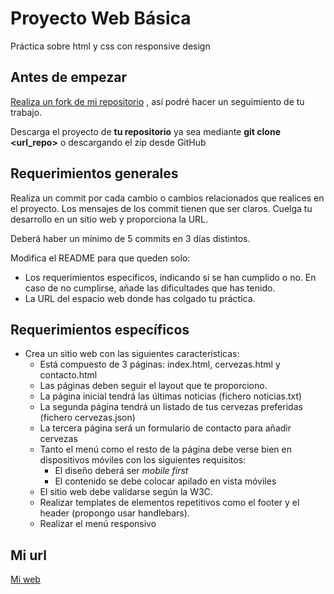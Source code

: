 # Proyecto Web Básica
Práctica sobre html y css con responsive design

## Antes de empezar
[Realiza un fork de mi repositorio](https://github.com/juanda99/proyecto_web_basica/) , así podré hacer un seguimiento de tu trabajo. 

Descarga el proyecto de **tu repositorio** ya sea mediante **git clone <url_repo>** o descargando el zip desde GitHub

## Requerimientos generales
Realiza un commit por cada cambio o cambios relacionados que realices en el proyecto. Los mensajes de los commit tienen que ser claros. Cuelga tu desarrollo en un sitio web y proporciona la URL.

Deberá haber un mínimo de 5 commits en 3 días distintos.

Modifica el README para que queden solo:

- Los requerimientos específicos, indicando si se han cumplido o no. En caso de no cumplirse, añade las dificultades que has tenido.
- La URL del espacio web donde has colgado tu práctica.

## Requerimientos específicos
- Crea un sitio web con las siguientes características:
    - Está compuesto de 3 páginas: index.html, cervezas.html y contacto.html
    - Las páginas deben seguir el layout que te proporciono.
    - La página inicial tendrá las últimas noticias (fichero noticias.txt)
    - La segunda página tendrá un listado de tus cervezas preferidas (fichero cervezas.json)
    - La tercera página será un formulario de contacto para añadir cervezas
    - Tanto el menú como el resto de la página debe verse bien en dispositivos móviles con los siguientes requisitos:
        - El diseño deberá ser *mobile first*
        - El contenido se debe colocar apilado en vista móviles
    - El sitio web debe validarse según la W3C.
    - Realizar templates de elementos repetitivos como el footer y el header (propongo usar handlebars).
    - Realizar el menú responsivo

## Mi url
[Mi web](www.heraldo.es)
